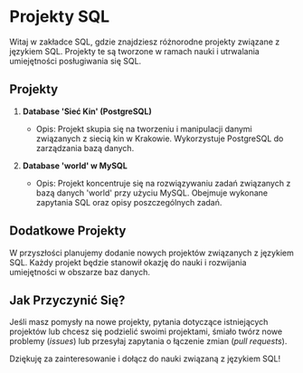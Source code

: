 # Projekty SQL

Witaj w zakładce SQL, gdzie znajdziesz różnorodne projekty związane z językiem SQL. Projekty te są tworzone w ramach nauki i utrwalania umiejętności posługiwania się SQL.

## Projekty

1. **Database 'Sieć Kin' (PostgreSQL)**
   - Opis: Projekt skupia się na tworzeniu i manipulacji danymi związanych z siecią kin w Krakowie. Wykorzystuje PostgreSQL do zarządzania bazą danych.

2. **Database 'world' w MySQL**
   - Opis: Projekt koncentruje się na rozwiązywaniu zadań związanych z bazą danych 'world' przy użyciu MySQL. Obejmuje wykonane zapytania SQL oraz opisy poszczególnych zadań.

## Dodatkowe Projekty

W przyszłości planujemy dodanie nowych projektów związanych z językiem SQL. Każdy projekt będzie stanowił okazję do nauki i rozwijania umiejętności w obszarze baz danych.

## Jak Przyczynić Się?

Jeśli masz pomysły na nowe projekty, pytania dotyczące istniejących projektów lub chcesz się podzielić swoimi projektami, śmiało twórz nowe problemy (*issues*) lub przesyłaj zapytania o łączenie zmian (*pull requests*).

Dziękuję za zainteresowanie i dołącz do nauki związaną z językiem SQL!
